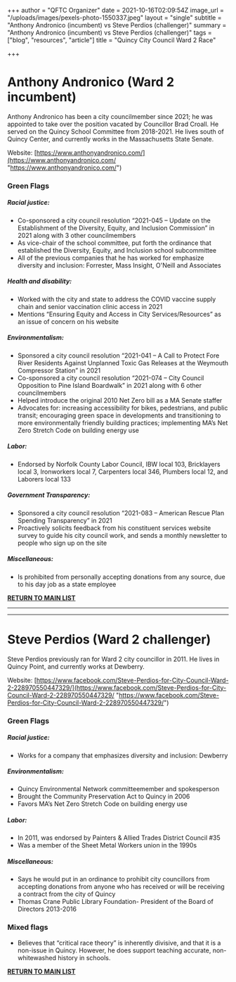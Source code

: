 +++
author = "QFTC Organizer"
date = 2021-10-16T02:09:54Z
image_url = "/uploads/images/pexels-photo-1550337.jpeg"
layout = "single"
subtitle = "Anthony Andronico (incumbent) vs Steve Perdios (challenger)"
summary = "Anthony Andronico (incumbent) vs Steve Perdios (challenger)"
tags = ["blog", "resources", "article"]
title = "Quincy City Council Ward 2 Race"

+++
# **Anthony Andronico (Ward 2 incumbent)**

Anthony Andronico has been a city councilmember since 2021; he was appointed to take over the position vacated by Councillor Brad Croall. He served on the Quincy School Committee from 2018-2021. He lives south of Quincy Center, and currently works in the Massachusetts State Senate.

Website: [https://www.anthonyandronico.com/](https://www.anthonyandronico.com/ "https://www.anthonyandronico.com/")

### **Green Flags**

##### Racial justice:

* Co-sponsored a city council resolution “2021-045 – Update on the Establishment of the Diversity, Equity, and Inclusion Commission” in 2021 along with 3 other councilmembers
* As vice-chair of the school committee, put forth the ordinance that established the Diversity, Equity, and Inclusion school subcommittee
* All of the previous companies that he has worked for emphasize diversity and inclusion: Forrester, Mass Insight, O'Neill and Associates

##### Health and disability:

* Worked with the city and state to address the COVID vaccine supply chain and senior vaccination clinic access in 2021
* Mentions “Ensuring Equity and Access in City Services/Resources” as an issue of concern on his website

##### Environmentalism:

* Sponsored a city council resolution “2021-041 – A Call to Protect Fore River Residents Against Unplanned Toxic Gas Releases at the Weymouth Compressor Station” in 2021
* Co-sponsored a city council resolution “2021-074 – City Council Opposition to Pine Island Boardwalk” in 2021 along with 6 other councilmembers
* Helped introduce the original 2010 Net Zero bill as a MA Senate staffer
* Advocates for: increasing accessibility for bikes, pedestrians, and public transit; encouraging green space in developments and transitioning to more environmentally friendly building practices; implementing MA’s Net Zero Stretch Code on building energy use

##### Labor:

* Endorsed by Norfolk County Labor Council, IBW local 103, Bricklayers local 3, Ironworkers local 7, Carpenters local 346, Plumbers local 12, and Laborers local 133

##### Government Transparency:

* Sponsored a city council resolution “2021-083 – American Rescue Plan Spending Transparency” in 2021
* Proactively solicits feedback from his constituent services website survey to guide his city council work, and sends a monthly newsletter to people who sign up on the site

##### Miscellaneous:

* Is prohibited from personally accepting donations from any source, due to his day job as a state employee

[**RETURN TO MAIN LIST**](https://qftc.org/posts/quincy-city-council-candidates/ "https://qftc.org/posts/quincy-city-council-candidates/")

***

***

# **Steve Perdios (Ward 2 challenger)**

Steve Perdios previously ran for Ward 2 city councillor in 2011. He lives in Quincy Point, and currently works at Dewberry.

Website: [https://www.facebook.com/Steve-Perdios-for-City-Council-Ward-2-228970550447329/](https://www.facebook.com/Steve-Perdios-for-City-Council-Ward-2-228970550447329/ "https://www.facebook.com/Steve-Perdios-for-City-Council-Ward-2-228970550447329/")

### **Green Flags**

##### Racial justice:

* Works for a company that emphasizes diversity and inclusion: Dewberry

##### Environmentalism:

* Quincy Environmental Network committeemember and spokesperson
* Brought the Community Preservation Act to Quincy in 2006
* Favors MA’s Net Zero Stretch Code on building energy use

##### Labor:

* In 2011, was endorsed by Painters & Allied Trades District Council #35
* Was a member of the Sheet Metal Workers union in the 1990s

##### Miscellaneous:

* Says he would put in an ordinance to prohibit city councillors from accepting donations from anyone who has received or will be receiving a contract from the city of Quincy
* Thomas Crane Public Library Foundation- President of the Board of Directors 2013-2016

### Mixed flags

* Believes that “critical race theory” is inherently divisive, and that it is a non-issue in Quincy. However, he does support teaching accurate, non-whitewashed history in schools.

[**RETURN TO MAIN LIST**](https://qftc.org/posts/quincy-city-council-candidates/ "https://qftc.org/posts/quincy-city-council-candidates/")